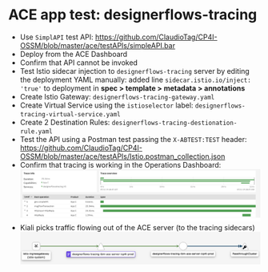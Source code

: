 # ACE app test: designerflows-tracing
- Use `SimplAPI` test API: https://github.com/ClaudioTag/CP4I-OSSM/blob/master/ace/testAPIs/simpleAPI.bar
- Deploy from the ACE Dashboard
- Confirm that API cannot be invoked
- Test Istio sidecar injection to `designerflows-tracing` server by editing the deployment YAML manually: added line `sidecar.istio.io/inject: 'true'` to deployment in **spec > template > metadata > annotations**
- Create Istio Gateway: `designerflows-tracing-gateway.yaml`
- Create Virtual Service using the `istioselector` label: `designerflows-tracing-virtual-service.yaml`
- Create 2 Destination Rules: `designerflows-tracing-destionation-rule.yaml`
- Test the API using a Postman test passing the `X-ABTEST:TEST` header: https://github.com/ClaudioTag/CP4I-OSSM/blob/master/ace/testAPIs/Istio.postman_collection.json
- Confirm that tracing is working in the Operations Dashboard:
![simpleAPI-tracing](https://github.com/ClaudioTag/CP4I-OSSM/blob/master/images/simpleAPI-tracing.png)
- Kiali picks traffic flowing out of the ACE server (to the tracing sidecars)
![simpleAPI-kiali-tracing](https://github.com/ClaudioTag/CP4I-OSSM/blob/master/images/simpleAPI-kiali-tracing.png)
